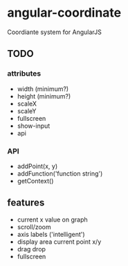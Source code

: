 angular-coordinate
==================

Coordiante system for AngularJS


## TODO

### attributes
* width (minimum?)
* height (minimum?)
* scaleX
* scaleY
* fullscreen
* show-input
* api

### API
* addPoint(x, y)
* addFunction('function string')
* getContext()

## features
* current x value on graph
* scroll/zoom
* axis labels ('intelligent')
* display area current point x/y
* drag drop
* fullscreen